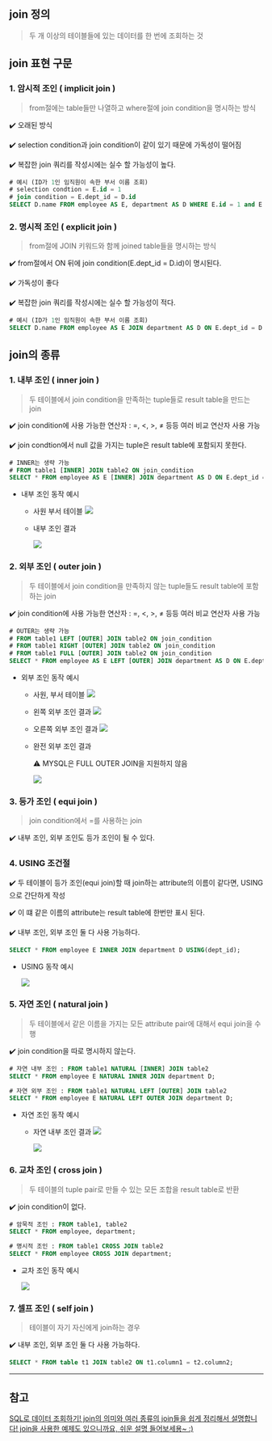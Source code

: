 ## join 정의

> 두 개 이상의 테이블들에 있는 데이터를 한 번에 조회하는 것


## join 표현 구문

### 1. 암시적 조인 ( implicit join )

> from절에는 table들만 나열하고 where절에 join condition을 명시하는 방식

✔️ 오래된 방식

✔️ selection condition과 join condition이 같이 있기 때문에 가독성이 떨어짐

✔️ 복잡한 join 쿼리를 작성시에는 실수 할 가능성이 높다.

```sql
# 예시 (ID가 1인 임직원이 속한 부서 이름 조회)
# selection condtion = E.id = 1
# join condition = E.dept_id = D.id
SELECT D.name FROM employee AS E, department AS D WHERE E.id = 1 and E.dept_id = D.id;
```

### 2. 명시적 조인 ( explicit join )


> from절에 JOIN 키워드와 함께 joined table들을 명시하는 방식


✔️ from절에서 ON 뒤에 join condition(E.dept_id = D.id)이 명시된다.

✔️ 가독성이 좋다

✔️ 복잡한 join 쿼리를 작성시에는 실수 할 가능성이 적다.

```sql
# 예시 (ID가 1인 임직원이 속한 부서 이름 조회)
SELECT D.name FROM employee AS E JOIN department AS D ON E.dept_id = D.id WHERE E.id = 1;
```

## join의 종류

### 1. 내부 조인 ( inner join )


> 두 테이블에서 join condition을 만족하는 tuple들로 result table을 만드는 join


✔️ join condition에 사용 가능한 연산자 : =, <, >, ≠ 등등 여러 비교 연산자 사용 가능

✔️ join condtion에서 null 값을 가지는 tuple은 result table에 포함되지 못한다.

```sql
# INNER는 생략 가능
# FROM table1 [INNER] JOIN table2 ON join_condition
SELECT * FROM employee AS E [INNER] JOIN department AS D ON E.dept_id = D.id;
```

- 내부 조인 동작 예시
    - 사원 부서 테이블
      ![](https://velog.velcdn.com/images/zvyg1023/post/4c6f2889-9986-4e55-a1a2-84e59753bc6e/image.png)



    - 내부 조인 결과
        
        ![](https://velog.velcdn.com/images/zvyg1023/post/3dc1d309-54f2-4f0e-a3c6-0715b81a3bcc/image.png)



### 2. 외부 조인 ( outer join )


> 두 테이블에서 join condition을 만족하지 않는 tuple들도 result table에 포함하는 join


✔️ join condition에 사용 가능한 연산자 : =, <, >, ≠ 등등 여러 비교 연산자 사용 가능

```sql
# OUTER는 생략 가능
# FROM table1 LEFT [OUTER] JOIN table2 ON join_condition
# FROM table1 RIGHT [OUTER] JOIN table2 ON join_condition
# FROM table1 FULL [OUTER] JOIN table2 ON join_condition
SELECT * FROM employee AS E LEFT [OUTER] JOIN department AS D ON E.dept_id = D.id;
```

- 외부 조인 동작 예시
    - 사원, 부서 테이블
      ![](https://velog.velcdn.com/images/zvyg1023/post/cb8a6b58-19ad-40f0-be85-e93b9d531148/image.png)



    - 왼쪽 외부 조인 결과
        ![](https://velog.velcdn.com/images/zvyg1023/post/d41cf3a3-c1f8-49c9-85e3-d9da97051955/image.png)

        
        
    - 오른쪽 외부 조인 결과
        ![](https://velog.velcdn.com/images/zvyg1023/post/c05ee1e0-b4b2-45ab-a1a4-fda1dbb90936/image.png)

        
        
    - 완전 외부 조인 결과
        
        ⚠️ MYSQL은 FULL OUTER JOIN을 지원하지 않음
        
        ![](https://velog.velcdn.com/images/zvyg1023/post/67bdd8d5-dbba-4e60-b6d8-5348cf144766/image.png)




### 3. 등가 조인 ( equi join )


> join condition에서 =를 사용하는 join


✔️ 내부 조인, 외부 조인도 등가 조인이 될 수 있다.

### 4. USING 조건절

✔️ 두 테이블이 등가 조인(equi join)할 때 join하는 attribute의 이름이 같다면, USING으로 간단하게 작성

✔️ 이 떄 같은 이름의 attribute는 result table에 한번만 표시 된다.

✔️ 내부 조인, 외부 조인 둘 다 사용 가능하다.

```sql
SELECT * FROM employee E INNER JOIN department D USING(dept_id);
```

- USING 동작 예시

  ![](https://velog.velcdn.com/images/zvyg1023/post/d05c94b9-9729-432b-90ad-b26a835a48c4/image.png)



### 5. 자연 조인 ( natural join )

> 두 테이블에서 같은 이름을 가지는 모든 attribute pair에 대해서 equi join을 수행


✔️ join condition을 따로 명시하지 않는다.

```sql
# 자연 내부 조인 : FROM table1 NATURAL [INNER] JOIN table2
SELECT * FROM employee E NATURAL INNER JOIN department D;

# 자연 외부 조인 : FROM table1 NATURAL LEFT [OUTER] JOIN table2
SELECT * FROM employee E NATURAL LEFT OUTER JOIN department D;
```

- 자연 조인 동작 예시
    - 자연 내부 조인 결과
      ![](https://velog.velcdn.com/images/zvyg1023/post/beeb5fe1-86b9-49af-84d6-fcf4790617ae/image.png)

      ![](https://velog.velcdn.com/images/zvyg1023/post/102af1e1-4d7e-4499-beee-55dfccf0b427/image.png)




### 6. 교차 조인 ( cross join )


> 두 테이블의 tuple pair로 만들 수 있는 모든 조합을 result table로 반환



✔️ join condition이 없다.

```sql
# 암묵적 조인 : FROM table1, table2
SELECT * FROM employee, department;

# 명시적 조인 : FROM table1 CROSS JOIN table2
SELECT * FROM employee CROSS JOIN department;
```

- 교차 조인 동작 예시

  ![](https://velog.velcdn.com/images/zvyg1023/post/65ccf617-0eca-408a-ae01-a6cb6f2a9c5e/image.png)



### 7. 셀프 조인 ( self join )


> 테이블이 자기 자신에게 join하는 경우



✔️ 내부 조인, 외부 조인 둘 다 사용 가능하다.

```sql
SELECT * FROM table t1 JOIN table2 ON t1.column1 = t2.column2; 
```

---
## 참고
[SQL로 데이터 조회하기! join의 의미와 여러 종류의 join들을 쉽게 정리해서 설명합니다! join을 사용한 예제도 있으니까요, 쉬운 설명 들어보세용~ :)](https://www.youtube.com/watch?v=E-khvKjjVv4)